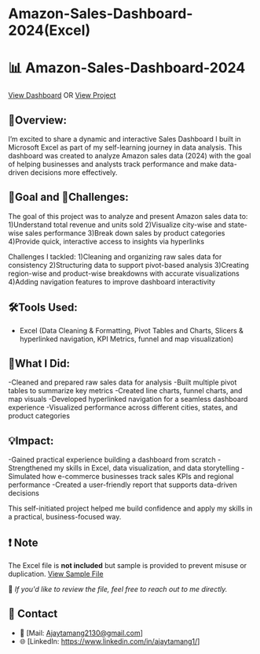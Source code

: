 # Amazon-Sales-Dashboard-2024(Excel)
# 📊 Amazon-Sales-Dashboard-2024
<a href="https://github.com/Tamang-Ajay/Amazon-Sales-Dashboard-Excel-Project/blob/main/dashboard.png">View Dashboard</a> OR <a href="https://github.com/Tamang-Ajay/Amazon-Sales-Dashboard-Excel-Project/blob/main/Amazonsalesdashboard.pdf">View Project</a>

## 📌Overview:
I’m excited to share a dynamic and interactive Sales Dashboard I built in Microsoft Excel as part of my self-learning journey in data analysis.
This dashboard was created to analyze Amazon sales data (2024) with the goal of helping businesses and analysts track performance and make data-driven decisions more effectively.

## 🎯Goal and 🚧Challenges:
The goal of this project was to analyze and present Amazon sales data to:
1)Understand total revenue and units sold
2)Visualize city-wise and state-wise sales performance
3)Break down sales by product categories
4)Provide quick, interactive access to insights via hyperlinks

Challenges I tackled:
1)Cleaning and organizing raw sales data for consistency
2)Structuring data to support pivot-based analysis
3)Creating region-wise and product-wise breakdowns with accurate visualizations
4)Adding navigation features to improve dashboard interactivity

## 🛠Tools Used:
- Excel (Data Cleaning & Formatting, Pivot Tables and Charts, Slicers & hyperlinked navigation, KPI Metrics, funnel and map visualization)

## 🔧What I Did:
-Cleaned and prepared raw sales data for analysis
-Built multiple pivot tables to summarize key metrics
-Created line charts, funnel charts, and map visuals
-Developed hyperlinked navigation for a seamless dashboard experience
-Visualized performance across different cities, states, and product categories

## 💡Impact:
-Gained practical experience building a dashboard from scratch
-Strengthened my skills in Excel, data visualization, and data storytelling
-Simulated how e-commerce businesses track sales KPIs and regional performance
-Created a user-friendly report that supports data-driven decisions

This self-initiated project helped me build confidence and apply my skills in a practical, business-focused way.

## ❗ Note
The Excel file is **not included** but sample is provided to prevent misuse or duplication. <a href="https://github.com/Tamang-Ajay/Amazon-Sales-Dashboard-Excel-Project/blob/main/sample.csv"> View Sample File</a>

📩 *If you'd like to review the file, feel free to reach out to me directly.*

## 🔗 Contact
- 📧 [Mail: Ajaytamang2130@gmail.com]  
- 🌐 [LinkedIn: https://www.linkedin.com/in/ajaytamang1/]
